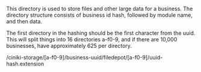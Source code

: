 This directory is used to store files and other large data for a business.  The directory structure
consists of business id hash, followed by module name, and then data.

The first directory in the hashing should be the first character from the uuid.  This will split things into
16 directories a-f0-9, and if there are 10,000 businesses, have approximately 625 per directory.

/ciniki-storage/[a-f0-9]/business-uuid/filedepot/[a-f0-9]/uuid-hash.extension
